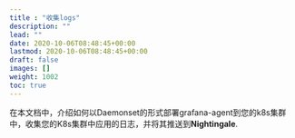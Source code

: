 ```yaml
---
title : "收集logs"
description: ""
lead: ""
date: 2020-10-06T08:48:45+00:00
lastmod: 2020-10-06T08:48:45+00:00
draft: false
images: []   
weight: 1002
toc: true
---
```



在本文档中，介绍如何以Daemonset的形式部署grafana-agent到您的k8s集群中，收集您的K8s集群中应用的日志，并将其推送到**Nightingale**.
